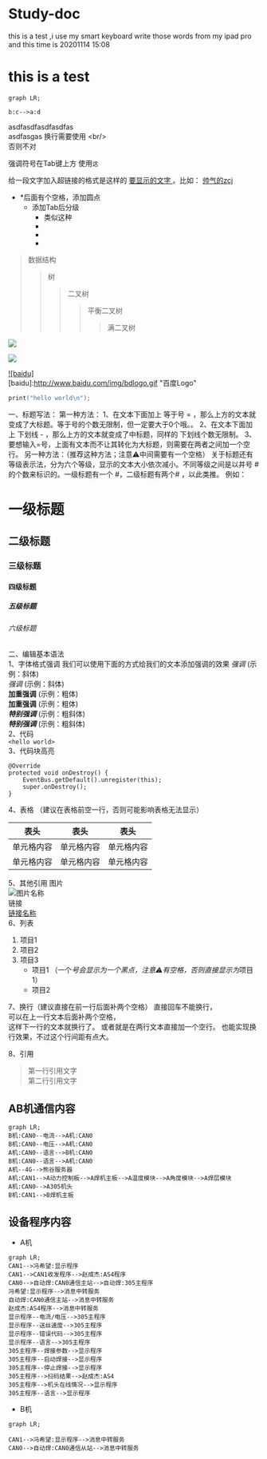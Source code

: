 # Study-doc 


this  is  a test ,i use my smart keyboard  write those words from my ipad pro  and this time is 20201114 15:08
# this is a test
```mermaid
graph LR;

b:c-->a:d

```

asdfasdfasdfasdfas<br/>asdfasgas
换行需要使用 \<br/><br/>否则不对

强调符号在Tab键上方 使用`这`

给一段文字加入超链接的格式是这样的 [ 要显示的文字 ]( 链接的地    "zcj handsome!!!")。比如：
[帅气的zcj](www.sd.com悬停显示)



* *后面有个空格，添加圆点
    * 添加Tab后分级
        * 类似这种 
        * 
        * 
        * 
        
>数据结构  
>>树  
>>>二叉树  
>>>>平衡二叉树  
>>>>>满二叉树  

![](http://www.baidu.com/img/bdlogo.gif)

  
![](https://github.com/guodongxiaren/ImageCache/raw/master/Logo/foryou.gif) 


[![baidu]](http://baidu.com)  
[baidu]:http://www.baidu.com/img/bdlogo.gif "百度Logo" 


```C
print("hello world\n");
```



一、标题写法：
第一种方法：
1、在文本下面加上 等于号 = ，那么上方的文本就变成了大标题。等于号的个数无限制，但一定要大于0个哦。。
2、在文本下面加上 下划线 - ，那么上方的文本就变成了中标题，同样的 下划线个数无限制。
3、要想输入=号，上面有文本而不让其转化为大标题，则需要在两者之间加一个空行。
另一种方法：（推荐这种方法；注意⚠️中间需要有一个空格）
关于标题还有等级表示法，分为六个等级，显示的文本大小依次减小。不同等级之间是以井号  #  的个数来标识的。一级标题有一个 #，二级标题有两个# ，以此类推。
例如：
# 一级标题  
## 二级标题  
### 三级标题  
#### 四级标题  
##### 五级标题  
###### 六级标题 
二、编辑基本语法  
1、字体格式强调
 我们可以使用下面的方式给我们的文本添加强调的效果
*强调*  (示例：斜体)  
 _强调_  (示例：斜体)  
**加重强调**  (示例：粗体)  
 __加重强调__ (示例：粗体)  
***特别强调*** (示例：粗斜体)  
___特别强调___  (示例：粗斜体)  
2、代码  
`<hello world>`  
3、代码块高亮  
```
@Override
protected void onDestroy() {
    EventBus.getDefault().unregister(this);
    super.onDestroy();
}
```  
4、表格 （建议在表格前空一行，否则可能影响表格无法显示）
 
 表头  | 表头  | 表头
 ---- | ----- | ------  
 单元格内容  | 单元格内容 | 单元格内容 
 单元格内容  | 单元格内容 | 单元格内容  
 
5、其他引用
图片  
![图片名称](https://www.baidu.com/img/bd_logo1.png)  
链接  
[链接名称](https://www.baidu.com/)    
6、列表 
1. 项目1  
2. 项目2  
3. 项目3  
   * 项目1 （一个*号会显示为一个黑点，注意⚠️有空格，否则直接显示为*项目1） 
   * 项目2   
 
7、换行（建议直接在前一行后面补两个空格）
直接回车不能换行，  
可以在上一行文本后面补两个空格，  
这样下一行的文本就换行了。
或者就是在两行文本直接加一个空行。
也能实现换行效果，不过这个行间距有点大。  
 
8、引用
> 第一行引用文字  
> 第二行引用文字




## AB机通信内容


```mermaid
graph LR;
B机:CAN0--电流-->A机:CAN0
B机:CAN0--电压-->A机:CAN0
A机:CAN0--语言-->B机:CAN0
B机:CAN0--语言-->A机:CAN0
A机--4G-->熊谷服务器
A机:CAN1-->A动力控制板-->A焊机主板-->A温度模块-->A角度模块-->A焊层模块
A机:CAN0-->A305机头
B机:CAN1-->B焊机主板
```
## 设备程序内容

- A机
```mermaid
graph LR;
CAN1-->冯希望:显示程序
CAN1-->CAN1收发程序-->赵成杰:AS4程序
CAN0-->自动焊:CAN0通信主站-->自动焊:305主程序
冯希望:显示程序-->消息中转服务
自动焊:CAN0通信主站-->消息中转服务
赵成杰:AS4程序-->消息中转服务
显示程序--电流/电压-->305主程序
显示程序--送丝速度-->305主程序
显示程序--错误代码-->305主程序
显示程序--语言-->305主程序
305主程序--焊接参数-->显示程序
305主程序--启动焊接-->显示程序
305主程序--停止焊接-->显示程序
305主程序-->扫码结果-->赵成杰:AS4
305主程序-->机头在线情况-->显示程序
305主程序--语言-->显示程序
```
- B机
```mermaid
graph LR;

CAN1-->冯希望:显示程序-->消息中转服务
CAN0-->自动焊:CAN0通信从站-->消息中转服务
```
